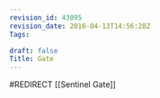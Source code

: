 ```yaml
---
revision_id: 43095
revision_date: 2016-04-13T14:56:28Z
Tags:

draft: false
Title: Gate
---
```

#REDIRECT [[Sentinel Gate]]